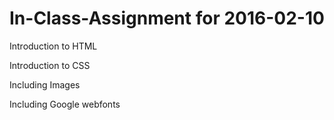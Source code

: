 # In-Class-Assignment for 2016-02-10

Introduction to HTML

Introduction to CSS

Including Images

Including Google webfonts
